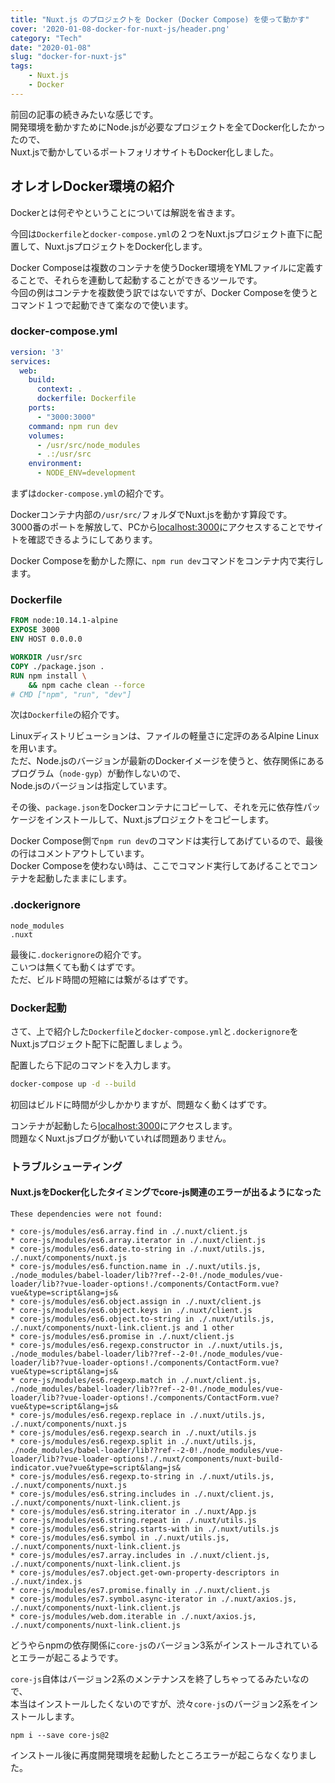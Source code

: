 ```yaml
---
title: "Nuxt.js のプロジェクトを Docker (Docker Compose) を使って動かす"
cover: '2020-01-08-docker-for-nuxt-js/header.png'
category: "Tech"
date: "2020-01-08"
slug: "docker-for-nuxt-js"
tags:
    - Nuxt.js
    - Docker
---
```


前回の記事の続きみたいな感じです。  
開発環境を動かすためにNode.jsが必要なプロジェクトを全てDocker化したかったので、  
Nuxt.jsで動かしているポートフォリオサイトもDocker化しました。

## オレオレDocker環境の紹介

Dockerとは何ぞやということについては解説を省きます。

今回は`Dockerfile`と`docker-compose.yml`の２つをNuxt.jsプロジェクト直下に配置して、Nuxt.jsプロジェクトをDocker化します。

Docker Composeは複数のコンテナを使うDocker環境をYMLファイルに定義することで、それらを連動して起動することができるツールです。  
今回の例はコンテナを複数使う訳ではないですが、Docker Composeを使うとコマンド１つで起動できて楽なので使います。

### docker-compose.yml

```yml
version: '3'
services:
  web:
    build:
      context: .
      dockerfile: Dockerfile
    ports:
      - "3000:3000"
    command: npm run dev
    volumes:
      - /usr/src/node_modules
      - .:/usr/src
    environment:
      - NODE_ENV=development
```

まずは`docker-compose.yml`の紹介です。

Dockerコンテナ内部の`/usr/src/`フォルダでNuxt.jsを動かす算段です。  
3000番のポートを解放して、PCから[localhost:3000](http://localhost:3000)にアクセスすることでサイトを確認できるようにしてあります。

Docker Composeを動かした際に、`npm run dev`コマンドをコンテナ内で実行します。  

### Dockerfile

```Dockerfile
FROM node:10.14.1-alpine
EXPOSE 3000
ENV HOST 0.0.0.0

WORKDIR /usr/src
COPY ./package.json .
RUN npm install \
    && npm cache clean --force
# CMD ["npm", "run", "dev"]
```

次は`Dockerfile`の紹介です。

Linuxディストリビューションは、ファイルの軽量さに定評のあるAlpine Linuxを用います。  
ただ、Node.jsのバージョンが最新のDockerイメージを使うと、依存関係にあるプログラム（`node-gyp`）が動作しないので、  
Node.jsのバージョンは指定しています。

その後、`package.json`をDockerコンテナにコピーして、それを元に依存性パッケージをインストールして、Nuxt.jsプロジェクトをコピーします。

Docker Compose側で`npm run dev`のコマンドは実行してあげているので、最後の行はコメントアウトしています。  
Docker Composeを使わない時は、ここでコマンド実行してあげることでコンテナを起動したままにします。

### .dockerignore

```.dockerignore
node_modules
.nuxt
```

最後に`.dockerignore`の紹介です。  
こいつは無くても動くはずです。  
ただ、ビルド時間の短縮には繋がるはずです。

### Docker起動

さて、上で紹介した`Dockerfile`と`docker-compose.yml`と`.dockerignore`をNuxt.jsプロジェクト配下に配置しましょう。

配置したら下記のコマンドを入力します。

```bash
docker-compose up -d --build
```

初回はビルドに時間が少しかかりますが、問題なく動くはずです。

コンテナが起動したら[localhost:3000](http://localhost:3000)にアクセスします。  
問題なくNuxt.jsブログが動いていれば問題ありません。

### トラブルシューティング

#### Nuxt.jsをDocker化したタイミングでcore-js関連のエラーが出るようになった

```
These dependencies were not found:

* core-js/modules/es6.array.find in ./.nuxt/client.js
* core-js/modules/es6.array.iterator in ./.nuxt/client.js
* core-js/modules/es6.date.to-string in ./.nuxt/utils.js, ./.nuxt/components/nuxt.js
* core-js/modules/es6.function.name in ./.nuxt/utils.js, ./node_modules/babel-loader/lib??ref--2-0!./node_modules/vue-loader/lib??vue-loader-options!./components/ContactForm.vue?vue&type=script&lang=js&
* core-js/modules/es6.object.assign in ./.nuxt/client.js
* core-js/modules/es6.object.keys in ./.nuxt/client.js
* core-js/modules/es6.object.to-string in ./.nuxt/utils.js, ./.nuxt/components/nuxt-link.client.js and 1 other
* core-js/modules/es6.promise in ./.nuxt/client.js
* core-js/modules/es6.regexp.constructor in ./.nuxt/utils.js, ./node_modules/babel-loader/lib??ref--2-0!./node_modules/vue-loader/lib??vue-loader-options!./components/ContactForm.vue?vue&type=script&lang=js&
* core-js/modules/es6.regexp.match in ./.nuxt/client.js, ./node_modules/babel-loader/lib??ref--2-0!./node_modules/vue-loader/lib??vue-loader-options!./components/ContactForm.vue?vue&type=script&lang=js&
* core-js/modules/es6.regexp.replace in ./.nuxt/utils.js, ./.nuxt/components/nuxt.js
* core-js/modules/es6.regexp.search in ./.nuxt/utils.js
* core-js/modules/es6.regexp.split in ./.nuxt/utils.js, ./node_modules/babel-loader/lib??ref--2-0!./node_modules/vue-loader/lib??vue-loader-options!./.nuxt/components/nuxt-build-indicator.vue?vue&type=script&lang=js&
* core-js/modules/es6.regexp.to-string in ./.nuxt/utils.js, ./.nuxt/components/nuxt.js
* core-js/modules/es6.string.includes in ./.nuxt/client.js, ./.nuxt/components/nuxt-link.client.js
* core-js/modules/es6.string.iterator in ./.nuxt/App.js
* core-js/modules/es6.string.repeat in ./.nuxt/utils.js
* core-js/modules/es6.string.starts-with in ./.nuxt/utils.js
* core-js/modules/es6.symbol in ./.nuxt/utils.js, ./.nuxt/components/nuxt-link.client.js
* core-js/modules/es7.array.includes in ./.nuxt/client.js, ./.nuxt/components/nuxt-link.client.js
* core-js/modules/es7.object.get-own-property-descriptors in ./.nuxt/index.js
* core-js/modules/es7.promise.finally in ./.nuxt/client.js
* core-js/modules/es7.symbol.async-iterator in ./.nuxt/axios.js, ./.nuxt/components/nuxt-link.client.js
* core-js/modules/web.dom.iterable in ./.nuxt/axios.js, ./.nuxt/components/nuxt-link.client.js
```

どうやらnpmの依存関係に`core-js`のバージョン3系がインストールされているとエラーが起こるようです。

`core-js`自体はバージョン2系のメンテナンスを終了しちゃってるみたいなので、  
本当はインストールしたくないのですが、渋々`core-js`のバージョン2系をインストールします。

```
npm i --save core-js@2
```

インストール後に再度開発環境を起動したところエラーが起こらなくなりました。

